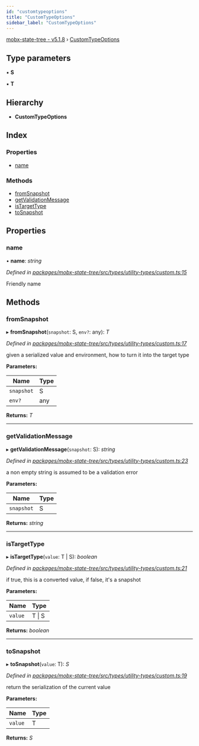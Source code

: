 ```yaml
---
id: "customtypeoptions"
title: "CustomTypeOptions"
sidebar_label: "CustomTypeOptions"
---
```


[mobx-state-tree - v5.1.8](../index.md) › [CustomTypeOptions](customtypeoptions.md)

## Type parameters

▪ **S**

▪ **T**

## Hierarchy

* **CustomTypeOptions**

## Index

### Properties

* [name](customtypeoptions.md#name)

### Methods

* [fromSnapshot](customtypeoptions.md#fromsnapshot)
* [getValidationMessage](customtypeoptions.md#getvalidationmessage)
* [isTargetType](customtypeoptions.md#istargettype)
* [toSnapshot](customtypeoptions.md#tosnapshot)

## Properties

###  name

• **name**: *string*

*Defined in [packages/mobx-state-tree/src/types/utility-types/custom.ts:15](https://github.com/mobxjs/mobx-state-tree/blob/ffbed43d/packages/mobx-state-tree/src/types/utility-types/custom.ts#L15)*

Friendly name

## Methods

###  fromSnapshot

▸ **fromSnapshot**(`snapshot`: S, `env?`: any): *T*

*Defined in [packages/mobx-state-tree/src/types/utility-types/custom.ts:17](https://github.com/mobxjs/mobx-state-tree/blob/ffbed43d/packages/mobx-state-tree/src/types/utility-types/custom.ts#L17)*

given a serialized value and environment, how to turn it into the target type

**Parameters:**

Name | Type |
------ | ------ |
`snapshot` | S |
`env?` | any |

**Returns:** *T*

___

###  getValidationMessage

▸ **getValidationMessage**(`snapshot`: S): *string*

*Defined in [packages/mobx-state-tree/src/types/utility-types/custom.ts:23](https://github.com/mobxjs/mobx-state-tree/blob/ffbed43d/packages/mobx-state-tree/src/types/utility-types/custom.ts#L23)*

a non empty string is assumed to be a validation error

**Parameters:**

Name | Type |
------ | ------ |
`snapshot` | S |

**Returns:** *string*

___

###  isTargetType

▸ **isTargetType**(`value`: T | S): *boolean*

*Defined in [packages/mobx-state-tree/src/types/utility-types/custom.ts:21](https://github.com/mobxjs/mobx-state-tree/blob/ffbed43d/packages/mobx-state-tree/src/types/utility-types/custom.ts#L21)*

if true, this is a converted value, if false, it's a snapshot

**Parameters:**

Name | Type |
------ | ------ |
`value` | T &#124; S |

**Returns:** *boolean*

___

###  toSnapshot

▸ **toSnapshot**(`value`: T): *S*

*Defined in [packages/mobx-state-tree/src/types/utility-types/custom.ts:19](https://github.com/mobxjs/mobx-state-tree/blob/ffbed43d/packages/mobx-state-tree/src/types/utility-types/custom.ts#L19)*

return the serialization of the current value

**Parameters:**

Name | Type |
------ | ------ |
`value` | T |

**Returns:** *S*

